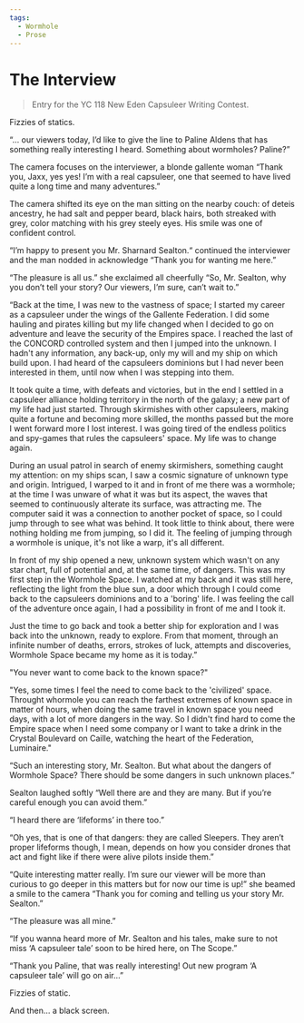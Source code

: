 ```yaml
---
tags:
  - Wormhole 
  - Prose
---
```


# The Interview

> Entry for the YC 118 New Eden Capsuleer Writing Contest.

Fizzies of statics.

“… our viewers today, I’d like to give the line to Paline Aldens that has something really interesting I heard. Something about wormholes? Paline?”

The camera focuses on the interviewer, a blonde gallente woman “Thank you, Jaxx, yes yes! I’m with a real capsuleer, one that seemed to have lived quite a long time and many adventures.”

The camera shifted its eye on the man sitting on the nearby couch: of deteis ancestry, he had salt and pepper beard, black hairs, both streaked with grey, color matching with his grey steely eyes. His smile was one of confident control.

“I’m happy to present you Mr. Sharnard Sealton.“ continued the interviewer and the man nodded in acknowledge “Thank you for wanting me here.”

“The pleasure is all us.” she exclaimed all cheerfully “So, Mr. Sealton, why you don’t tell your story? Our viewers, I’m sure, can’t wait to.”

“Back at the time, I was new to the vastness of space; I started my career as a capsuleer under the wings of the Gallente Federation. I did some hauling and pirates killing but my life changed when I decided to go on adventure and leave the security of the Empires space. I reached the last of the CONCORD controlled system and then I jumped into the unknown. I hadn't any information, any back-up, only my will and my ship on which build upon. I had heard of the capsuleers dominions but I had never been interested in them, until now when I was stepping into them.

It took quite a time, with defeats and victories, but in the end I settled in a capsuleer alliance holding territory in the north of the galaxy; a new part of my life had just started. Through skirmishes with other capsuleers, making quite a fortune and becoming more skilled, the months passed but the more I went forward more I lost interest. I was going tired of the endless politics and spy-games that rules the capsuleers' space. My life was to change again.

During an usual patrol in search of enemy skirmishers, something caught my attention: on my ships scan, I saw a cosmic signature of unknown type and origin. Intrigued, I warped to it and in front of me there was a wormhole; at the time I was unware of what it was but its aspect, the waves that seemed to continuously alterate its surface, was attracting me. The computer said it was a connection to another pocket of space, so I could jump through to see what was behind. It took little to think about, there were nothing holding me from jumping, so I did it. The feeling of jumping through a wormhole is unique, it's not like a warp, it's all different.

In front of my ship opened a new, unknown system which wasn't on any star chart, full of potential and, at the same time, of dangers. This was my first step in the Wormhole Space. I watched at my back and it was still here, reflecting the light from the blue sun, a door which through I could come back to the capsuleers dominions and to a 'boring' life. I was feeling the call of the adventure once again, I had a possibility in front of me and I took it.

Just the time to go back and took a better ship for exploration and I was back into the unknown, ready to explore. From that moment, through an infinite number of deaths, errors, strokes of luck, attempts and discoveries, Wormhole Space became my home as it is today.”

"You never want to come back to the known space?"

"Yes, some times I feel the need to come back to the 'civilized' space. Throught whormole you can reach the farthest extremes of known space in matter of hours, when doing the same travel in known space you need days, with a lot of more dangers in the way. So I didn't find hard to come the Empire space when I need some company or I want to take a drink in the Crystal Boulevard on Caille, watching the heart of the Federation, Luminaire."

“Such an interesting story, Mr. Sealton. But what about the dangers of Wormhole Space? There should be some dangers in such unknown places.”

Sealton laughed softly “Well there are and they are many. But if you’re careful enough you can avoid them.”

“I heard there are ‘lifeforms’ in there too.”

“Oh yes, that is one of that dangers: they are called Sleepers. They aren’t proper lifeforms though, I mean, depends on how you consider drones that act and fight like if there were alive pilots inside them.”

“Quite interesting matter really. I’m sure our viewer will be more than curious to go deeper in this matters but for now our time is up!” she beamed a smile to the camera “Thank you for coming and telling us your story Mr. Sealton.”

“The pleasure was all mine.”

“If you wanna heard more of Mr. Sealton and his tales, make sure to not miss ‘A capsuleer tale’ soon to be hired here, on The Scope.”

“Thank you Paline, that was really interesting! Out new program ‘A capsuleer tale’ will go on air…”

Fizzies of static.

And then… a black screen.